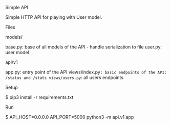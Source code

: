 Simple API

Simple HTTP API for playing with User model.



Files

models/

base.py: base of all models of the API - handle serialization to file
user.py: user model

api/v1

app.py: entry point of the API
views/index.py`: basic endpoints of the API: /status and /stats
views/users.py`: all users endpoints


Setup


$ pip3 install -r requirements.txt



Run


$ API_HOST=0.0.0.0 API_PORT=5000 python3 -m api.v1.app

